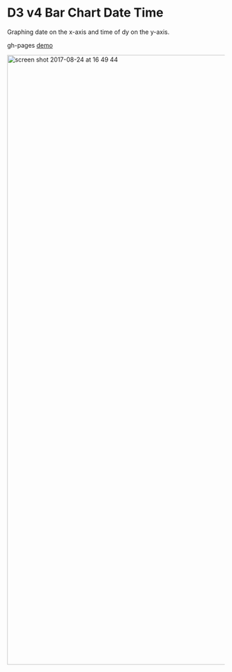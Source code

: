 # D3 v4 Bar Chart Date Time

Graphing date on the x-axis and time of dy on the y-axis.

gh-pages [demo](https://shanegibney.github.io/D3-Date-Hours-Graph)

<img width="1411" alt="screen shot 2017-08-24 at 16 49 44" src="https://user-images.githubusercontent.com/17167992/38706695-0d17a788-3ea6-11e8-8b8a-712c5d305862.png">
